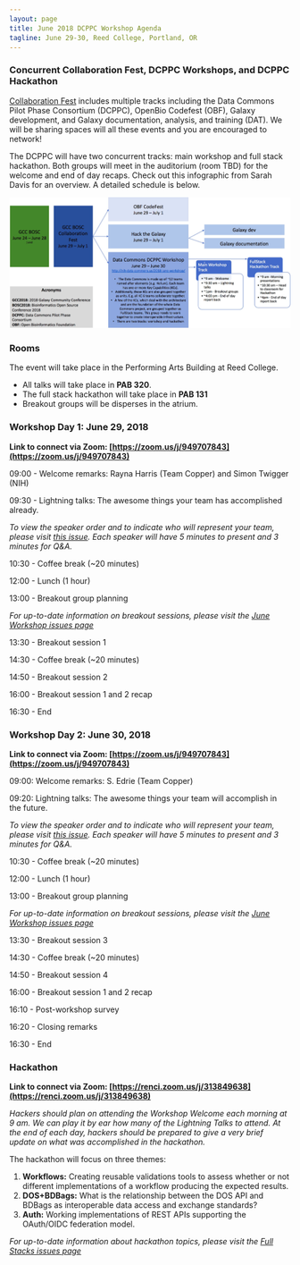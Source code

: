 ```yaml
---
layout: page
title: June 2018 DCPPC Workshop Agenda
tagline: June 29-30, Reed College, Portland, OR
---
```


### Concurrent Collaboration Fest, DCPPC Workshops, and DCPPC Hackathon

[Collaboration Fest](https://galaxyproject.org/events/gccbosc2018/collaboration/) includes multiple tracks including the Data Commons Pilot Phase Consortium (DCPPC), OpenBio Codefest (OBF), Galaxy development, and Galaxy documentation, analysis, and training (DAT). We will be sharing spaces will all these events and you are encouraged to network!

The DCPPC will have two concurrent tracks: main workshop and full stack hackathon. Both groups will meet in the auditorium (room TBD) for the welcome and end of day recaps. Check out this infographic from Sarah Davis for an overview. A detailed schedule is below. 

![](./CoFest-image.png)

### Rooms

The event will take place in the Performing Arts Building at Reed College.

- All talks will take place in **PAB 320**.
- The full stack hackathon will take place in **PAB 131** 
- Breakout groups will be disperses in the atrium.

### Workshop Day 1: June 29, 2018

**Link to connect via Zoom: [https://zoom.us/j/949707843](https://zoom.us/j/949707843)**

09:00 - Welcome remarks: Rayna Harris (Team Copper) and Simon Twigger (NIH)
 
09:30 - Lightning talks: The awesome things your team has accomplished already.

_To view the speaker order and to indicate who will represent your team, please visit [this issue](https://github.com/dcppc/2018-june-workshop/issues/4). Each speaker will have 5 minutes to present and 3 minutes for Q&A._
  
10:30 - Coffee break (~20 minutes)
 
12:00 - Lunch (1 hour)         

13:00 - Breakout group planning

_For up-to-date information on breakout sessions, please visit the [June Workshop issues page](https://github.com/dcppc/2018-june-workshop/issues)_

13:30 - Breakout session 1

14:30 - Coffee break (~20 minutes)

14:50 - Breakout session 2

16:00 - Breakout session 1 and 2 recap 

16:30 - End


### Workshop Day 2: June 30, 2018

**Link to connect via Zoom: [https://zoom.us/j/949707843](https://zoom.us/j/949707843)**

 09:00: Welcome remarks: S. Edrie (Team Copper)
 
 09:20: Lightning talks: The awesome things your team will accomplish in the future.

_To view the speaker order and to indicate who will represent your team, please visit [this issue](https://github.com/dcppc/2018-june-workshop/issues/5). Each speaker will have 5 minutes to present and 3 minutes for Q&A._

10:30 - Coffee break (~20 minutes)
 
12:00 - Lunch (1 hour)         

13:00 - Breakout group planning

_For up-to-date information on breakout sessions, please visit the [June Workshop issues page](https://github.com/dcppc/2018-june-workshop/issues)_

13:30 - Breakout session 3

14:30 - Coffee break (~20 minutes)

14:50 - Breakout session 4

16:00 - Breakout session 1 and 2 recap 

16:10 - Post-workshop survey
 
16:20 - Closing remarks

16:30 - End
 

### Hackathon 

**Link to connect  via Zoom: [https://renci.zoom.us/j/313849638](https://renci.zoom.us/j/313849638)**

_Hackers should plan on attending the Workshop Welcome each morning at 9 am. We can play it by ear how many of the Lightning Talks to attend. At the end of each day, hackers should be prepared to give a very brief update on what was accomplished in the hackathon._

The hackathon will focus on three themes:

1. **Workflows:** Creating reusable validations tools to assess whether or not different implementations of a workflow producing the expected results.
2. **DOS+BDBags:** What is the relationship between the DOS API and BDBags as interoperable data access and exchange standards?
3. **Auth:** Working implementations of REST APIs supporting the OAuth/OIDC federation model.
 
_For up-to-date information about hackathon topics, please visit the [Full Stacks issues page](https://github.com/dcppc/full-stacks/issues)_ 

